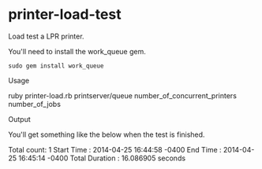 printer-load-test
=================

Load test a LPR printer.

You'll need to install the work_queue gem.

`sudo gem install work_queue`

Usage

ruby printer-load.rb printserver/queue number_of_concurrent_printers number_of_jobs

Output

You'll get something like the below when the test is finished.

Total count: 1
Start Time : 2014-04-25 16:44:58 -0400
End Time : 2014-04-25 16:45:14 -0400
Total Duration : 16.086905 seconds
